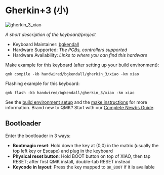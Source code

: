 # Gherkin+3 (小)

![gherkin_3_xiao](https://i.redd.it/l1xtqsrfv1o91.jpg)

*A short description of the keyboard/project*

* Keyboard Maintainer: [bgkendall](https://github.com/bgkendall)
* Hardware Supported: *The PCBs, controllers supported*
* Hardware Availability: *Links to where you can find this hardware*

Make example for this keyboard (after setting up your build environment):

    qmk compile -kb handwired/bgkendall/gherkin_3/xiao -km xiao

Flashing example for this keyboard:

    qmk flash -kb handwired/bgkendall/gherkin_3/xiao -km xiao

See the [build environment setup](https://docs.qmk.fm/#/getting_started_build_tools) and the [make instructions](https://docs.qmk.fm/#/getting_started_make_guide) for more information. Brand new to QMK? Start with our [Complete Newbs Guide](https://docs.qmk.fm/#/newbs).

## Bootloader

Enter the bootloader in 3 ways:

* **Bootmagic reset**: Hold down the key at (0,0) in the matrix (usually the top left key or Escape) and plug in the keyboard
* **Physical reset button**: Hold BOOT button on top of XIAO, then tap RESET; after first QMK install, double-tab RESET instead
* **Keycode in layout**: Press the key mapped to `QK_BOOT` if it is available
